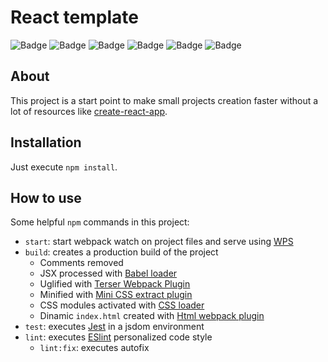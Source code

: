 # React template
![Badge](https://img.shields.io/static/v1?label=NodeJS&message=v20.14.0&color=blue&logo=node.js)
![Badge](https://img.shields.io/static/v1?label=NPM&message=v10.7.0&color=blue&logo=npm)
![Badge](https://img.shields.io/static/v1?label=React&message=v18.3.1&color=blue&logo=React)
![Badge](https://img.shields.io/static/v1?label=Jest&message=v29.7.0&color=blue&logo=Jest)
![Badge](https://img.shields.io/github/license/ramon-ferreira/react-template)
![Badge](https://img.shields.io/static/v1?label=Pull%20requests&message=Welcome&color=green&logo=Git)

## About
This project is a start point to make small projects creation faster without a lot of resources like [create-react-app](https://github.com/facebook/create-react-app).

## Installation
Just execute `npm install`.


## How to use
Some helpful `npm` commands in this project:
* `start`: start webpack watch on project files and serve using [WPS](https://github.com/shellscape/webpack-plugin-serve)
* `build`: creates a production build of the project 
  * Comments removed
  * JSX processed with [Babel loader](https://github.com/babel/babel-loader)
  * Uglified with [Terser Webpack Plugin](https://github.com/webpack-contrib/terser-webpack-plugin)
  * Minified with [Mini CSS extract plugin](https://github.com/webpack-contrib/mini-css-extract-plugin)
  * CSS modules activated with [CSS loader](https://github.com/webpack-contrib/css-loader)
  * Dinamic `index.html` created with [Html webpack plugin](https://github.com/jantimon/html-webpack-plugin)
* `test`: executes [Jest](https://jestjs.io/) in a jsdom environment
* `lint`: executes [ESlint](https://eslint.org/) personalized code style
  * `lint:fix`: executes autofix
